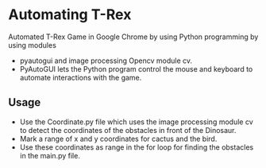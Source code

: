 
# Automating T-Rex

Automated T-Rex Game in Google Chrome by using Python programming by using modules 
* pyautogui and image processing Opencv module cv. 
* PyAutoGUI lets the Python program control the mouse and keyboard to automate interactions with the game.


## Usage

* Use the Coordinate.py file which uses the image processing module cv to detect the coordinates of the obstacles in front of the Dinosaur. 
* Mark a range of x and y coordinates for cactus and the bird.
* Use these coordinates as range in the for loop for finding the obstacles in the main.py file.



